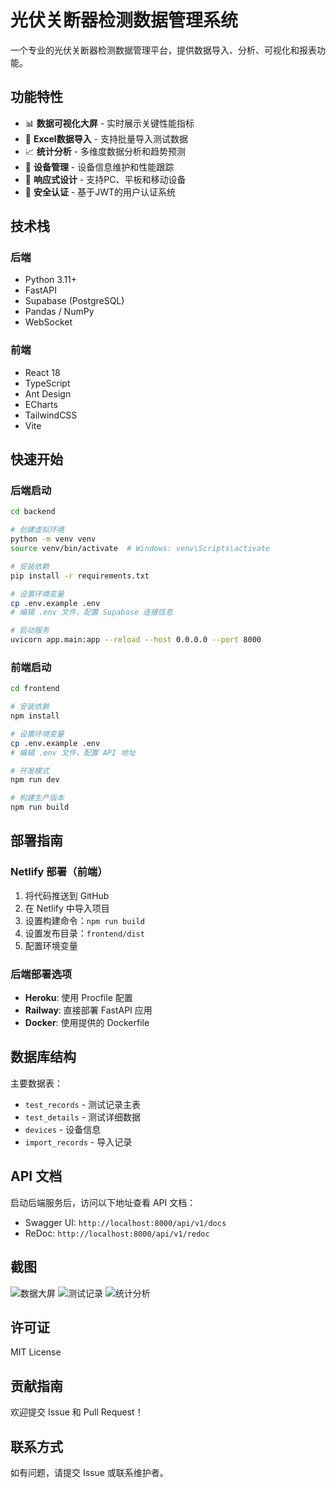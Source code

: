 # 光伏关断器检测数据管理系统

一个专业的光伏关断器检测数据管理平台，提供数据导入、分析、可视化和报表功能。

## 功能特性

- 📊 **数据可视化大屏** - 实时展示关键性能指标
- 📁 **Excel数据导入** - 支持批量导入测试数据
- 📈 **统计分析** - 多维度数据分析和趋势预测
- 🔧 **设备管理** - 设备信息维护和性能跟踪
- 📱 **响应式设计** - 支持PC、平板和移动设备
- 🔐 **安全认证** - 基于JWT的用户认证系统

## 技术栈

### 后端
- Python 3.11+
- FastAPI
- Supabase (PostgreSQL)
- Pandas / NumPy
- WebSocket

### 前端
- React 18
- TypeScript
- Ant Design
- ECharts
- TailwindCSS
- Vite

## 快速开始

### 后端启动

```bash
cd backend

# 创建虚拟环境
python -m venv venv
source venv/bin/activate  # Windows: venv\Scripts\activate

# 安装依赖
pip install -r requirements.txt

# 设置环境变量
cp .env.example .env
# 编辑 .env 文件，配置 Supabase 连接信息

# 启动服务
uvicorn app.main:app --reload --host 0.0.0.0 --port 8000
```

### 前端启动

```bash
cd frontend

# 安装依赖
npm install

# 设置环境变量
cp .env.example .env
# 编辑 .env 文件，配置 API 地址

# 开发模式
npm run dev

# 构建生产版本
npm run build
```

## 部署指南

### Netlify 部署（前端）

1. 将代码推送到 GitHub
2. 在 Netlify 中导入项目
3. 设置构建命令：`npm run build`
4. 设置发布目录：`frontend/dist`
5. 配置环境变量

### 后端部署选项

- **Heroku**: 使用 Procfile 配置
- **Railway**: 直接部署 FastAPI 应用
- **Docker**: 使用提供的 Dockerfile

## 数据库结构

主要数据表：
- `test_records` - 测试记录主表
- `test_details` - 测试详细数据
- `devices` - 设备信息
- `import_records` - 导入记录

## API 文档

启动后端服务后，访问以下地址查看 API 文档：
- Swagger UI: `http://localhost:8000/api/v1/docs`
- ReDoc: `http://localhost:8000/api/v1/redoc`

## 截图

![数据大屏](docs/screenshots/dashboard.png)
![测试记录](docs/screenshots/records.png)
![统计分析](docs/screenshots/statistics.png)

## 许可证

MIT License

## 贡献指南

欢迎提交 Issue 和 Pull Request！

## 联系方式

如有问题，请提交 Issue 或联系维护者。